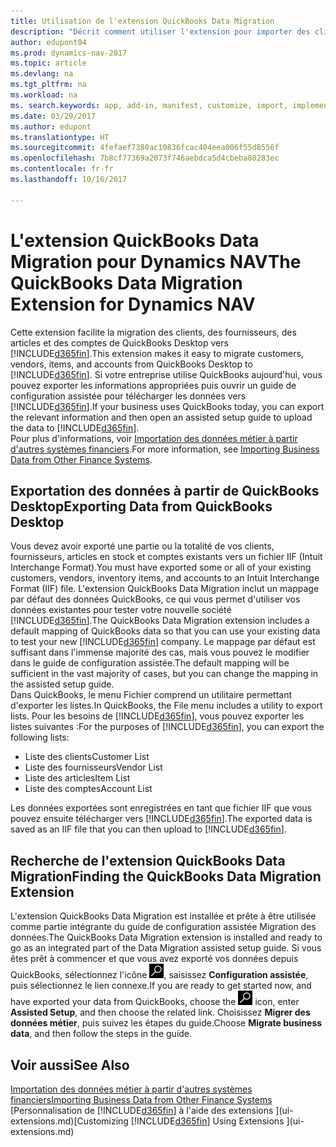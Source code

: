 ```yaml
---
title: Utilisation de l'extension QuickBooks Data Migration
description: "Décrit comment utiliser l'extension pour importer des clients, des fournisseurs, des articles, et des comptes de QuickBooks Desktop dans Dynamics NAV."
author: edupont04
ms.prod: dynamics-nav-2017
ms.topic: article
ms.devlang: na
ms.tgt_pltfrm: na
ms.workload: na
ms. search.keywords: app, add-in, manifest, customize, import, implement
ms.date: 03/29/2017
ms.author: edupont
ms.translationtype: HT
ms.sourcegitcommit: 4fefaef7380ac10836fcac404eea006f55d8556f
ms.openlocfilehash: 7b8cf77369a2073f746aebdca5d4cbeba80283ec
ms.contentlocale: fr-fr
ms.lasthandoff: 10/16/2017

---
```

# <a name="the-quickbooks-data-migration-extension-for-dynamics-nav"></a><span data-ttu-id="2bfd8-103">L'extension QuickBooks Data Migration pour Dynamics NAV</span><span class="sxs-lookup"><span data-stu-id="2bfd8-103">The QuickBooks Data Migration Extension for Dynamics NAV</span></span>
<span data-ttu-id="2bfd8-104">Cette extension facilite la migration des clients, des fournisseurs, des articles et des comptes de QuickBooks Desktop vers [!INCLUDE[d365fin](includes/d365fin_md.md)].</span><span class="sxs-lookup"><span data-stu-id="2bfd8-104">This extension makes it easy to migrate customers, vendors, items, and accounts from QuickBooks Desktop to [!INCLUDE[d365fin](includes/d365fin_md.md)].</span></span> <span data-ttu-id="2bfd8-105">Si votre entreprise utilise QuickBooks aujourd'hui, vous pouvez exporter les informations appropriées puis ouvrir un guide de configuration assistée pour télécharger les données vers [!INCLUDE[d365fin](includes/d365fin_md.md)].</span><span class="sxs-lookup"><span data-stu-id="2bfd8-105">If your business uses QuickBooks today, you can export the relevant information and then open an assisted setup guide to upload the data to [!INCLUDE[d365fin](includes/d365fin_md.md)].</span></span>  
<span data-ttu-id="2bfd8-106">Pour plus d'informations, voir [Importation des données métier à partir d'autres systèmes financiers](upload-data.md).</span><span class="sxs-lookup"><span data-stu-id="2bfd8-106">For more information, see [Importing Business Data from Other Finance Systems](upload-data.md).</span></span>

## <a name="exporting-data-from-quickbooks-desktop"></a><span data-ttu-id="2bfd8-107">Exportation des données à partir de QuickBooks Desktop</span><span class="sxs-lookup"><span data-stu-id="2bfd8-107">Exporting Data from QuickBooks Desktop</span></span>
<span data-ttu-id="2bfd8-108">Vous devez avoir exporté une partie ou la totalité de vos clients, fournisseurs, articles en stock et comptes existants vers un fichier IIF (Intuit Interchange Format).</span><span class="sxs-lookup"><span data-stu-id="2bfd8-108">You must have exported some or all of your existing customers, vendors, inventory items, and accounts to an Intuit Interchange Format (IIF) file.</span></span> <span data-ttu-id="2bfd8-109">L'extension QuickBooks Data Migration inclut un mappage par défaut des données QuickBooks, ce qui vous permet d'utiliser vos données existantes pour tester votre nouvelle société [!INCLUDE[d365fin](includes/d365fin_md.md)].</span><span class="sxs-lookup"><span data-stu-id="2bfd8-109">The QuickBooks Data Migration extension includes a default mapping of QuickBooks data so that you can use your existing data to test your new [!INCLUDE[d365fin](includes/d365fin_md.md)] company.</span></span> <span data-ttu-id="2bfd8-110">Le mappage par défaut est suffisant dans l'immense majorité des cas, mais vous pouvez le modifier dans le guide de configuration assistée.</span><span class="sxs-lookup"><span data-stu-id="2bfd8-110">The default mapping will be sufficient in the vast majority of cases, but you can change the mapping in the assisted setup guide.</span></span>  
<span data-ttu-id="2bfd8-111">Dans QuickBooks, le menu Fichier comprend un utilitaire permettant d'exporter les listes.</span><span class="sxs-lookup"><span data-stu-id="2bfd8-111">In QuickBooks, the File menu includes a utility to export lists.</span></span> <span data-ttu-id="2bfd8-112">Pour les besoins de [!INCLUDE[d365fin](includes/d365fin_md.md)], vous pouvez exporter les listes suivantes :</span><span class="sxs-lookup"><span data-stu-id="2bfd8-112">For the purposes of [!INCLUDE[d365fin](includes/d365fin_md.md)], you can export the following lists:</span></span>

* <span data-ttu-id="2bfd8-113">Liste des clients</span><span class="sxs-lookup"><span data-stu-id="2bfd8-113">Customer List</span></span>  
* <span data-ttu-id="2bfd8-114">Liste des fournisseurs</span><span class="sxs-lookup"><span data-stu-id="2bfd8-114">Vendor List</span></span>  
* <span data-ttu-id="2bfd8-115">Liste des articles</span><span class="sxs-lookup"><span data-stu-id="2bfd8-115">Item List</span></span>  
* <span data-ttu-id="2bfd8-116">Liste des comptes</span><span class="sxs-lookup"><span data-stu-id="2bfd8-116">Account List</span></span>  

<span data-ttu-id="2bfd8-117">Les données exportées sont enregistrées en tant que fichier IIF que vous pouvez ensuite télécharger vers [!INCLUDE[d365fin](includes/d365fin_md.md)].</span><span class="sxs-lookup"><span data-stu-id="2bfd8-117">The exported data is saved as an IIF file that you can then upload to [!INCLUDE[d365fin](includes/d365fin_md.md)].</span></span>

## <a name="finding-the-quickbooks-data-migration-extension"></a><span data-ttu-id="2bfd8-118">Recherche de l'extension QuickBooks Data Migration</span><span class="sxs-lookup"><span data-stu-id="2bfd8-118">Finding the QuickBooks Data Migration Extension</span></span>
<span data-ttu-id="2bfd8-119">L'extension QuickBooks Data Migration est installée et prête à être utilisée comme partie intégrante du guide de configuration assistée Migration des données.</span><span class="sxs-lookup"><span data-stu-id="2bfd8-119">The QuickBooks Data Migration extension is installed and ready to go as an integrated part of the Data Migration assisted setup guide.</span></span> <span data-ttu-id="2bfd8-120">Si vous êtes prêt à commencer et que vous avez exporté vos données depuis QuickBooks, sélectionnez l'icône ![Page ou état pour la recherche](media/ui-search/search_small.png "Page ou état pour la recherche"), saisissez **Configuration assistée**, puis sélectionnez le lien connexe.</span><span class="sxs-lookup"><span data-stu-id="2bfd8-120">If you are ready to get started now, and have exported your data from QuickBooks, choose the ![Search for Page or Report](media/ui-search/search_small.png "Search for Page or Report icon") icon, enter **Assisted Setup**, and then choose the related link.</span></span> <span data-ttu-id="2bfd8-121">Choisissez **Migrer des données métier**, puis suivez les étapes du guide.</span><span class="sxs-lookup"><span data-stu-id="2bfd8-121">Choose **Migrate business data**, and then follow the steps in the guide.</span></span>  

## <a name="see-also"></a><span data-ttu-id="2bfd8-122">Voir aussi</span><span class="sxs-lookup"><span data-stu-id="2bfd8-122">See Also</span></span>
[<span data-ttu-id="2bfd8-123">Importation des données métier à partir d'autres systèmes financiers</span><span class="sxs-lookup"><span data-stu-id="2bfd8-123">Importing Business Data from Other Finance Systems</span></span>](upload-data.md)  
<span data-ttu-id="2bfd8-124">[Personnalisation de [!INCLUDE[d365fin](includes/d365fin_md.md)] à l'aide des extensions ](ui-extensions.md)</span><span class="sxs-lookup"><span data-stu-id="2bfd8-124">[Customizing [!INCLUDE[d365fin](includes/d365fin_md.md)] Using Extensions ](ui-extensions.md)</span></span>  


